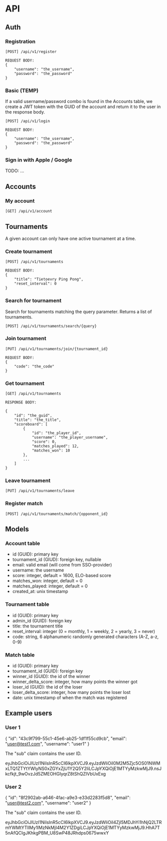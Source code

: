 # API

## Auth

### Registration

```
[POST] /api/v1/register

REQUEST BODY:
{
    "username": "the_username",
    "password": "the_password"
}
```

### Basic (TEMP)

If a valid username/password combo is found in the Accounts table, we create a JWT token with the GUID of the account and return it to the user in the response body.

```
[POST] /api/v1/login

REQUEST BODY:
{
    "username": "the_username",
    "password": "the_password"
}
```

### Sign in with Apple / Google

TODO: ...

## Accounts

### My account

```
[GET] /api/v1/account
```

## Tournaments

A given account can only have one active tournament at a time.

### Create tournament

```
[POST] /api/v1/tournaments

REQUEST BODY:
{
    "title": "Tietoevry Ping Pong",
    "reset_interval": 0
}
```

### Search for tournament

Search for tournaments matching the query parameter. Returns a list of tournaments.

```
[POST] /api/v1/tournaments/search/{query}
```

### Join tournament

```
[PUT] /api/v1/tournaments/join/{tournament_id}

REQUEST BODY:
{
    "code": "the_code"
}
```

### Get tournament

```
[GET] /api/v1/tournaments

RESPONSE BODY:

{
    "id": "the_guid",
    "title": "the_title",
    "scoreboard": [
        {
            "id": "the_player_id",
            "username": "the_player_username",
            "score": 0,
            "matches_played": 12,
            "matches_won": 10
        },
        ...
    ]
}
```

### Leave tournament

```
[PUT] /api/v1/tournaments/leave
```

### Register match

```
[POST] /api/v1/tournaments/match/{opponent_id}
```

## Models

### Account table

* id (GUID): primary key
* tournament_id (GIUD): foreign key, nullable
* email: valid email (will come from SSO-provider)
* username: the username
* score: integer, default = 1600, ELO-based score
* matches_won: integer, default = 0
* matches_played: integer, default = 0
* created_at: unix timestamp

### Tournament table

* id (GUID): primary key
* admin_id (GUID): foreign key
* title: the tournament title
* reset_interval: integer (0 = monthly, 1 = weekly, 2 = yearly, 3 = never)
* code: string, 6 alphanumeric randomly generated characters (A-Z, a-z, 0-9)

### Match table

* id (GUID): primary key
* tournament_id (GUID): foreign key
* winner_id (GUID): the id of the winner
* winner_delta_score: integer, how many points the winner got
* loser_id (GUID): the id of the loser
* loser_delta_score: integer, how many points the loser lost
* date: unix timestamp of when the match was registered

## Example users

### User 1

{
    "id": "43c9f799-55c1-45e6-ab25-1df1f55cd9cb",
    "email": "user@test1.com",
    "username": "user1"
}

The "sub" claim contains the user ID.

eyJhbGciOiJIUzI1NiIsInR5cCI6IkpXVCJ9.eyJzdWIiOiI0M2M5Zjc5OS01NWMxLTQ1ZTYtYWIyNS0xZGYxZjU1Y2Q5Y2IiLCJpYXQiOjE1MTYyMzkwMjJ9.nsJkcfkjt_9wOvzJd5ZMEOHGIyqrZ8tShQZIVbUxExg 

### User 2

{
    "id": "8f2902ab-a646-4fac-a9e3-e33d2283f5d8",
    "email": "user@test2.com",
    "username": "user2"
}

The "sub" claim contains the user ID.

eyJhbGciOiJIUzI1NiIsInR5cCI6IkpXVCJ9.eyJzdWIiOiI4ZjI5MDJhYi1hNjQ2LTRmYWMtYTllMy1lMzNkMjI4M2Y1ZDgiLCJpYXQiOjE1MTYyMzkwMjJ9.HhA7T5nAfQCIgJKhkgPBM_U8SwP48JRhdps0675wwxY

